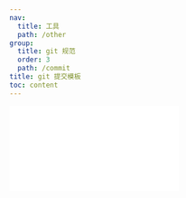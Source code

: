 ```yaml
---
nav:
  title: 工具
  path: /other
group:
  title: git 规范
  order: 3
  path: /commit
title: git 提交模板
toc: content
---
```


<embed src="../readme.md"></embed>
